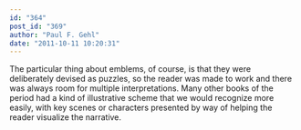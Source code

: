 ```yaml
---
id: "364"
post_id: "369"
author: "Paul F. Gehl"
date: "2011-10-11 10:20:31"
---
```

The particular thing about emblems, of course, is that they were deliberately devised as puzzles, so the reader was made to work and there was always room for multiple interpretations. Many other books of the period had a kind of illustrative scheme that we would recognize more easily, with key scenes or characters presented by way of helping the reader visualize the narrative.
